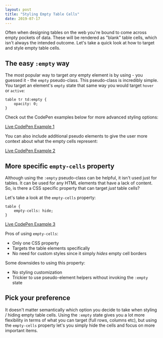 ```yaml
---
layout: post
title: "Styling Empty Table Cells"
date: 2019-07-17
---
```



Often when designing tables on the web you're bound to come across empty pockets of data. These will be rendered as "blank" table cells, which isn't always the intended outcome. Let's take a quick look at how to target and style empty table cells.

## The easy `:empty` way

The most popular way to target *any* empty element is by using - you guessed it - the `empty` pseudo-class. This pseudo-class is incredibly simple. You target an element's `empty` state that same way you would target `hover` or `active`:


    table tr td:empty {
        opacity: 0;
    }


Check out the CodePen examples below for more advanced styling options:

[Live CodePen Example 1](https://codepen.io/bradleytaunt/pen/EBBLEx/)

You can also include additional pseudo elements to give the user more context about what the empty cells represent:

[Live CodePen Example 2](https://codepen.io/bradleytaunt/pen/bPXqLa/)

## More specific `empty-cells` property

Although using the `:empty` pseudo-class can be helpful, it isn't used just for tables. It can be used for any HTML elements that have a lack of content. So, is there a CSS specific property that can target *just* table cells? 

Let's take a look at the `empty-cells` property:


    table {
        empty-cells: hide;
    }


[Live CodePen Example 3](https://codepen.io/bradleytaunt/pen/XLLqOW/)

Pros of using `empty-cells`:

- Only one CSS property
- Targets the table elements specifically
- No need for custom styles since it simply *hides* empty cell borders

Some downsides to using this property:

- No styling customization
- Trickier to use pseudo-element helpers without invoking the `:empty` state

## Pick your preference

It doesn't matter semantically which option you decide to take when styling / hiding empty table cells. Using the `:empty` state gives you a lot more flexibility in terms of what you can target (full rows, columns etc), but using the `empty-cells` property let's you simply hide the cells and focus on more important items.
